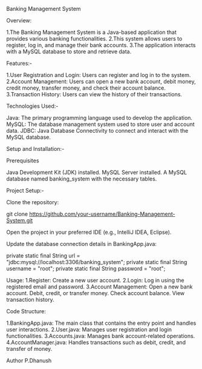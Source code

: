 Banking Management System

Overview:

1.The Banking Management System is a Java-based application that provides various banking functionalities. 
2.This system allows users to register, log in, and manage their bank accounts. 
3.The application interacts with a MySQL database to store and retrieve data.

Features:-

1.User Registration and Login: Users can register and log in to the system.
2.Account Management: Users can open a new bank account, debit money, credit money, transfer money, and check their account balance.
3.Transaction History: Users can view the history of their transactions.

Technologies Used:-

Java: The primary programming language used to develop the application.
MySQL: The database management system used to store user and account data.
JDBC: Java Database Connectivity to connect and interact with the MySQL database.

Setup and Installation:-

Prerequisites

Java Development Kit (JDK) installed.
MySQL Server installed.
A MySQL database named banking_system with the necessary tables.

Project Setup:-

Clone the repository:

git clone https://github.com/your-username/Banking-Management-System.git

Open the project in your preferred IDE (e.g., IntelliJ IDEA, Eclipse).

Update the database connection details in BankingApp.java:

private static final String url = "jdbc:mysql://localhost:3306/banking_system";
private static final String username = "root";
private static final String password = "root";

Usage:
1.Register: Create a new user account.
2.Login: Log in using the registered email and password.
3.Account Management:
	Open a new bank account.
	Debit, credit, or transfer money.
	Check account balance.
	View transaction history.

Code Structure:

1.BankingApp.java: The main class that contains the entry point and handles user interactions.
2.User.java: Manages user registration and login functionalities.
3.Accounts.java: Manages bank account-related operations.
4.AccountManager.java: Handles transactions such as debit, credit, and transfer of money.

Author
P.Dhanush

